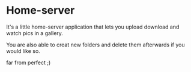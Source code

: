# Home-server

It's a little home-server application that lets you upload download and watch pics in a gallery. 

You are also able to creat new folders and delete them afterwards if you would like so.

far from perfect ;)
